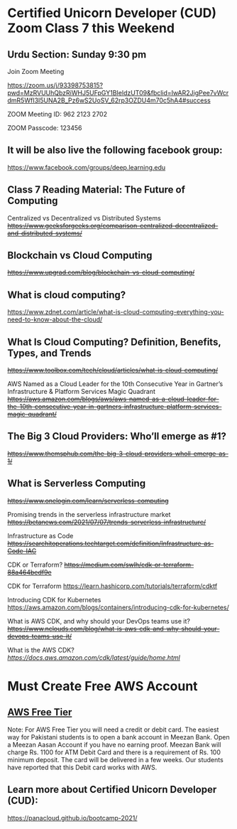# Certified Unicorn Developer (CUD) Zoom Class 7 this Weekend

## Urdu Section: Sunday 9:30 pm

Join Zoom Meeting

https://zoom.us/j/93398753815?pwd=MzRVUUhQbzRiWHJ5UFpGY1BIeldzUT09&fbclid=IwAR2JigPee7vWcrdmR5WfI3I5UNA2B_Pz6wS2UoSV_62rp3OZDU4m70c5hA4#success



ZOOM Meeting ID: 962 2123 2702

ZOOM Passcode: 123456


## It will be also live the following facebook group:

https://www.facebook.com/groups/deep.learning.edu


## Class 7 Reading Material: The Future of Computing

Centralized vs Decentralized vs Distributed Systems
~~https://www.geeksforgeeks.org/comparison-centralized-decentralized-and-distributed-systems/~~

## Blockchain vs Cloud Computing
~~https://www.upgrad.com/blog/blockchain-vs-cloud-computing/~~

## What is cloud computing?
https://www.zdnet.com/article/what-is-cloud-computing-everything-you-need-to-know-about-the-cloud/

## What Is Cloud Computing? Definition, Benefits, Types, and Trends
~~https://www.toolbox.com/tech/cloud/articles/what-is-cloud-computing/~~

AWS Named as a Cloud Leader for the 10th Consecutive Year in Gartner’s Infrastructure & Platform Services Magic Quadrant
~~https://aws.amazon.com/blogs/aws/aws-named-as-a-cloud-leader-for-the-10th-consecutive-year-in-gartners-infrastructure-platform-services-magic-quadrant/~~

## The Big 3 Cloud Providers: Who’ll emerge as #1?
~~https://www.themsphub.com/the-big-3-cloud-providers-wholl-emerge-as-1/~~

## What is Serverless Computing
~~https://www.onelogin.com/learn/serverless-computing~~

Promising trends in the serverless infrastructure market
~~https://betanews.com/2021/07/07/trends-serverless-infrastructure/~~

Infrastructure as Code
~~https://searchitoperations.techtarget.com/definition/Infrastructure-as-Code-IAC~~

CDK or Terraform?
~~https://medium.com/swlh/cdk-or-terraform-88a464bedf9e~~

CDK for Terraform
https://learn.hashicorp.com/tutorials/terraform/cdktf

Introducing CDK for Kubernetes
https://aws.amazon.com/blogs/containers/introducing-cdk-for-kubernetes/

What is AWS CDK, and why should your DevOps teams use it?
~~https://www.nclouds.com/blog/what-is-aws-cdk-and-why-should-your-devops-teams-use-it/~~

What is the AWS CDK?
*https://docs.aws.amazon.com/cdk/latest/guide/home.html*


# Must Create Free AWS Account

## [AWS Free Tier](https://aws.amazon.com/free/)

Note: For AWS Free Tier you will need a credit or debit card. The easiest way for Pakistani students is to open a bank account in Meezan Bank. Open a Meezan Aasan Account if you have no earning proof. Meezan Bank will charge Rs. 1100 for ATM Debit Card and there is a requirement of Rs. 100 minimum deposit. The card will be delivered in a few weeks. Our students have reported that this Debit card works with AWS.


## Learn more about Certified Unicorn Developer (CUD):
https://panacloud.github.io/bootcamp-2021/
